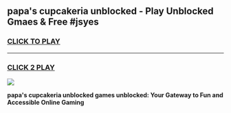 
## papa's cupcakeria unblocked - Play Unblocked Gmaes & Free #jsyes
<h3>
<a href="https://news.freeplayer.one?title=papa's_cupcakeria_unblocked&ref=03M">CLICK TO PLAY</a></h3>
<hr>

<h3>
<a href="https://news.freeplayer.one?title=papa's_cupcakeria_unblocked&ref=03M">CLICK 2 PLAY</a>
  
</h3>

<a href="https://news.freeplayer.one?title=papa's_cupcakeria_unblocked&ref=03M"><img src="https://clearcache.store/games.png"></a>


**papa's cupcakeria unblocked games unblocked: Your Gateway to Fun and Accessible Online Gaming**
